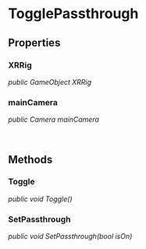 # TogglePassthrough


## Properties

### XRRig
*public GameObject XRRig*
<br>

### mainCamera
*public Camera mainCamera*
<br>

<br>

## Methods

### Toggle
*public void Toggle()*
<br>

### SetPassthrough
*public void SetPassthrough(bool isOn)*
<br>
